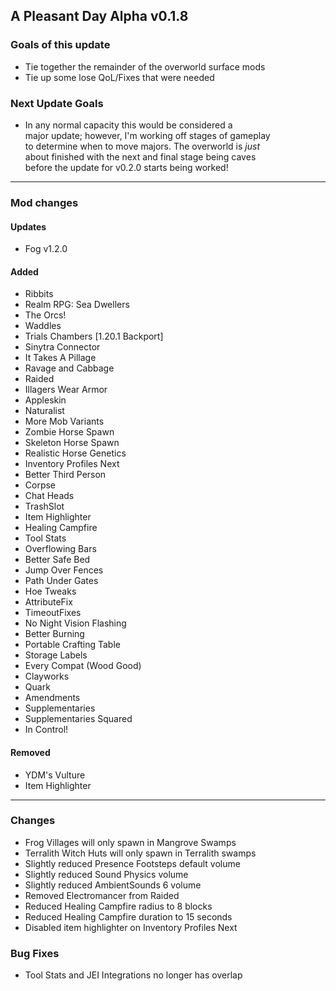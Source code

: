 ## A Pleasant Day Alpha v0.1.8

### Goals of this update

- Tie together the remainder of the overworld surface mods
- Tie up some lose QoL/Fixes that were needed

### Next Update Goals

- In any normal capacity this would be considered a\
major update; however, I'm working off stages of gameplay\
to determine when to move majors. The overworld is *just*\
about finished with the next and final stage being caves\
before the update for v0.2.0 starts being worked!

---

### Mod changes

#### Updates

-   Fog v1.2.0

#### Added

- Ribbits
- Realm RPG: Sea Dwellers
- The Orcs!
- Waddles
- Trials Chambers [1.20.1 Backport]
- Sinytra Connector
- It Takes A Pillage
- Ravage and Cabbage
- Raided
- Illagers Wear Armor
- Appleskin
- Naturalist
- More Mob Variants
- Zombie Horse Spawn
- Skeleton Horse Spawn
- Realistic Horse Genetics
- Inventory Profiles Next
- Better Third Person
- Corpse
- Chat Heads
- TrashSlot
- Item Highlighter
- Healing Campfire
- Tool Stats
- Overflowing Bars
- Better Safe Bed
- Jump Over Fences
- Path Under Gates
- Hoe Tweaks
- AttributeFix
- TimeoutFixes
- No Night Vision Flashing
- Better Burning
- Portable Crafting Table
- Storage Labels
- Every Compat (Wood Good)
- Clayworks
- Quark
- Amendments
- Supplementaries
- Supplementaries Squared
- In Control!

#### Removed

- YDM's Vulture
- Item Highlighter

---

### Changes

- Frog Villages will only spawn in Mangrove Swamps
- Terralith Witch Huts will only spawn in Terralith swamps
- Slightly reduced Presence Footsteps default volume
- Slightly reduced Sound Physics volume
- Slightly reduced AmbientSounds 6 volume
- Removed Electromancer from Raided
- Reduced Healing Campfire radius to 8 blocks
- Reduced Healing Campfire duration to 15 seconds
- Disabled item highlighter on Inventory Profiles Next

### Bug Fixes

- Tool Stats and JEI Integrations no longer has overlap






